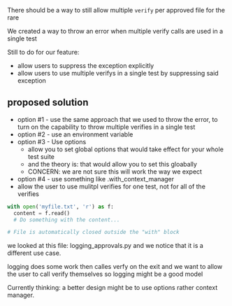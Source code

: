 There should be a way to still allow multiple `verify` per approved file for the rare

We created a way to throw an error when multiple verify calls are used in a single test

Still to do for our feature:
- allow users to suppress the exception explicitly
- allow users to use multiple verifys in a single test by suppressing said exception

## proposed solution

- option #1 - use the same approach that we used to throw the error, to turn on the capability to throw multiple verifies in a single test
- option #2 - use an environment variable
- option #3 - Use options
    - allow you to set global options that would take effect for your whole test suite
    - and the theory is: that would allow you to set this gloabally
    - CONCERN: we are not sure this will work the way we expect
- option #4 - use something like .with_context_manager 
- allow the user to use mulitpl verifies for one test, not for all of the verifies 
```python
with open('myfile.txt', 'r') as f:
  content = f.read()
  # Do something with the content...

# File is automatically closed outside the "with" block
```


we looked at this file: logging_approvals.py
and we notice that it is a different use case. 

logging does some work then calles verfy on the exit
and we want to allow the user to call verify themselves
so logging might be a good model 

Currently thinking:
a better design  might be to use options rather context manager.


